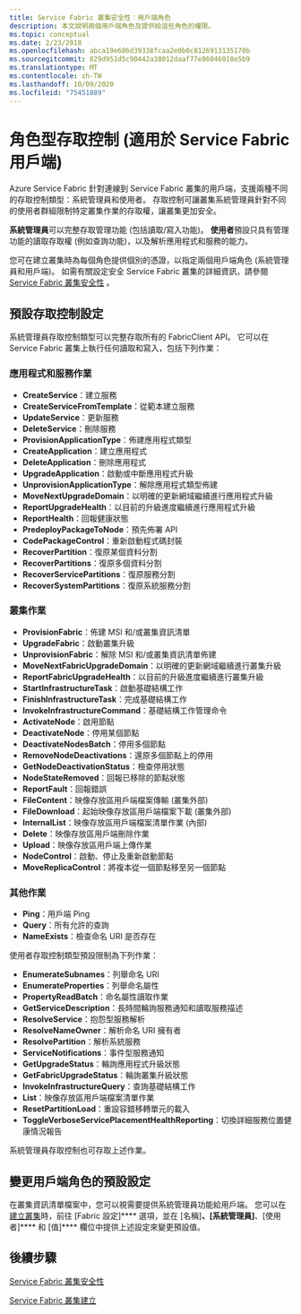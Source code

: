 ```yaml
---
title: Service Fabric 叢集安全性：用戶端角色
description: 本文說明兩個用戶端角色及提供給這些角色的權限。
ms.topic: conceptual
ms.date: 2/23/2018
ms.openlocfilehash: abca19e686d39338fcaa2e0b0c8126913135170b
ms.sourcegitcommit: 829d951d5c90442a38012daaf77e86046018e5b9
ms.translationtype: MT
ms.contentlocale: zh-TW
ms.lasthandoff: 10/09/2020
ms.locfileid: "75451889"
---
```

# <a name="role-based-access-control-for-service-fabric-clients"></a>角色型存取控制 (適用於 Service Fabric 用戶端)
Azure Service Fabric 針對連線到 Service Fabric 叢集的用戶端，支援兩種不同的存取控制類型：系統管理員和使用者。 存取控制可讓叢集系統管理員針對不同的使用者群組限制特定叢集作業的存取權，讓叢集更加安全。  

**系統管理員**可以完整存取管理功能 (包括讀取/寫入功能)。 **使用者**預設只具有管理功能的讀取存取權 (例如查詢功能)，以及解析應用程式和服務的能力。

您可在建立叢集時為每個角色提供個別的憑證，以指定兩個用戶端角色 (系統管理員和用戶端)。 如需有關設定安全 Service Fabric 叢集的詳細資訊，請參閱 [Service Fabric 叢集安全性](service-fabric-cluster-security.md) 。

## <a name="default-access-control-settings"></a>預設存取控制設定
系統管理員存取控制類型可以完整存取所有的 FabricClient API。 它可以在 Service Fabric 叢集上執行任何讀取和寫入，包括下列作業：

### <a name="application-and-service-operations"></a>應用程式和服務作業
* **CreateService**：建立服務                             
* **CreateServiceFromTemplate**：從範本建立服務                             
* **UpdateService**：更新服務                             
* **DeleteService**：刪除服務                             
* **ProvisionApplicationType**：佈建應用程式類型                             
* **CreateApplication**：建立應用程式                               
* **DeleteApplication**：刪除應用程式                             
* **UpgradeApplication**：啟動或中斷應用程式升級                             
* **UnprovisionApplicationType**：解除應用程式類型佈建                             
* **MoveNextUpgradeDomain**：以明確的更新網域繼續進行應用程式升級                             
* **ReportUpgradeHealth**：以目前的升級進度繼續進行應用程式升級                             
* **ReportHealth**：回報健康狀態                             
* **PredeployPackageToNode**：預先佈署 API                            
* **CodePackageControl**：重新啟動程式碼封裝                             
* **RecoverPartition**：復原某個資料分割                             
* **RecoverPartitions**：復原多個資料分割                             
* **RecoverServicePartitions**：復原服務分割                             
* **RecoverSystemPartitions**：復原系統服務分割                             

### <a name="cluster-operations"></a>叢集作業
* **ProvisionFabric**：佈建 MSI 和/或叢集資訊清單                             
* **UpgradeFabric**：啟動叢集升級                             
* **UnprovisionFabric**：解除 MSI 和/或叢集資訊清單佈建                         
* **MoveNextFabricUpgradeDomain**：以明確的更新網域繼續進行叢集升級                             
* **ReportFabricUpgradeHealth**：以目前的升級進度繼續進行叢集升級                             
* **StartInfrastructureTask**：啟動基礎結構工作                             
* **FinishInfrastructureTask**：完成基礎結構工作                             
* **InvokeInfrastructureCommand**：基礎結構工作管理命令                              
* **ActivateNode**：啟用節點                             
* **DeactivateNode**：停用某個節點                             
* **DeactivateNodesBatch**：停用多個節點                             
* **RemoveNodeDeactivations**：還原多個節點上的停用                             
* **GetNodeDeactivationStatus**：檢查停用狀態                             
* **NodeStateRemoved**：回報已移除的節點狀態                             
* **ReportFault**：回報錯誤                             
* **FileContent**：映像存放區用戶端檔案傳輸 (叢集外部)                             
* **FileDownload**：起始映像存放區用戶端檔案下載 (叢集外部)                             
* **InternalList**：映像存放區用戶端檔案清單作業 (內部)                             
* **Delete**：映像存放區用戶端刪除作業                              
* **Upload**：映像存放區用戶端上傳作業                             
* **NodeControl**：啟動、停止及重新啟動節點                             
* **MoveReplicaControl**：將複本從一個節點移至另一個節點                             

### <a name="miscellaneous-operations"></a>其他作業
* **Ping**：用戶端 Ping                             
* **Query**：所有允許的查詢
* **NameExists**：檢查命名 URI 是否存在                             

使用者存取控制類型預設限制為下列作業： 

* **EnumerateSubnames**：列舉命名 URI                             
* **EnumerateProperties**：列舉命名屬性                             
* **PropertyReadBatch**：命名屬性讀取作業                             
* **GetServiceDescription**：長時間輪詢服務通知和讀取服務描述                             
* **ResolveService**：抱怨型服務解析                             
* **ResolveNameOwner**：解析命名 URI 擁有者                             
* **ResolvePartition**：解析系統服務                             
* **ServiceNotifications**：事件型服務通知                             
* **GetUpgradeStatus**：輪詢應用程式升級狀態                             
* **GetFabricUpgradeStatus**：輪詢叢集升級狀態                             
* **InvokeInfrastructureQuery**：查詢基礎結構工作                             
* **List**：映像存放區用戶端檔案清單作業                             
* **ResetPartitionLoad**：重設容錯移轉單元的載入                             
* **ToggleVerboseServicePlacementHealthReporting**：切換詳細服務位置健康情況報告                             

系統管理員存取控制也可存取上述作業。

## <a name="changing-default-settings-for-client-roles"></a>變更用戶端角色的預設設定
在叢集資訊清單檔案中，您可以視需要提供系統管理員功能給用戶端。 您可以在[建立叢集](service-fabric-cluster-creation-via-portal.md)時，前往 [Fabric 設定]**** 選項，並在 [名稱]****、[系統管理員]****、[使用者]**** 和 [值]**** 欄位中提供上述設定來變更預設值。

## <a name="next-steps"></a>後續步驟
[Service Fabric 叢集安全性](service-fabric-cluster-security.md)

[Service Fabric 叢集建立](service-fabric-cluster-creation-via-portal.md)

